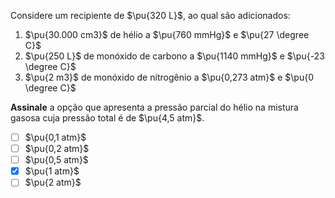 Considere um recipiente de $\pu{320 L}$, ao qual são adicionados:

1. $\pu{30.000 cm3}$ de hélio a $\pu{760 mmHg}$ e $\pu{27 \degree C}$
2. $\pu{250 L}$ de monóxido de carbono a $\pu{1140 mmHg}$ e $\pu{-23 \degree C}$
3. $\pu{2 m3}$ de monóxido de nitrogênio a $\pu{0,273 atm}$ e $\pu{0 \degree C}$

**Assinale** a opção que apresenta a pressão parcial do hélio na mistura gasosa cuja pressão total é de $\pu{4,5 atm}$.

- [ ] $\pu{0,1 atm}$  
- [ ] $\pu{0,2 atm}$  
- [ ] $\pu{0,5 atm}$  
- [x] $\pu{1 atm}$  
- [ ] $\pu{2 atm}$  
